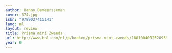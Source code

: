 ```yaml
---
author: Hanny Demeersseman
cover: 374.jpg
isbn: "9789027415141"
lang: nl
layout: review
title: Prisma mini Zweeds
url: http://www.bol.com/nl/p/boeken/prisma-mini-zweeds/1001004002520959/index.html
year: 0
---
```

